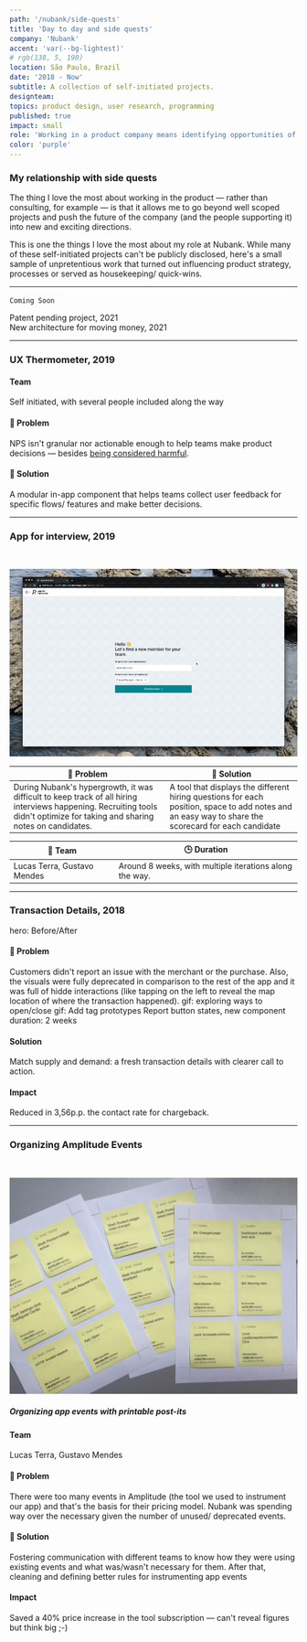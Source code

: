 ```yaml
---
path: '/nubank/side-quests'
title: 'Day to day and side quests'
company: 'Nubank'
accent: 'var(--bg-lightest)'
# rgb(138, 5, 190)
location: São Paulo, Brazil
date: '2018 - Now'
subtitle: A collection of self-initiated projects.
designteam: 
topics: product design, user research, programming
published: true
impact: small
role: 'Working in a product company means identifying opportunities of improvement everyday. Over the years I have worked on multiple side quests at Nubank. Here are some of my favourites'
color: 'purple'
---
```

### My relationship with side quests
The thing I love the most about working in the product — rather than consulting, for example — is that it allows me to go beyond well scoped projects and push the future of the company (and the people supporting it) into new and exciting directions.

This is one the things I love the most about my role at Nubank. While many of these self-initiated projects can't be publicly disclosed, here's a small sample of unpretentious work that turned out influencing product strategy, processes or served as housekeeping/ quick-wins.

---

`Coming Soon`
<div style="color: var(--font-low-contrast)">

Patent pending project, 2021 <br>
New architecture for moving money, 2021
</div>

---

### 

<!-- `Previously` -->



### UX Thermometer, 2019
#### Team
Self initiated, with several people included along the way
#### 🤔 Problem
NPS isn't granular nor actionable enough to help teams make product decisions — besides [being considered harmful](). 
#### 🎯 Solution
A modular in-app component that helps teams collect user feedback for specific flows/ features and make better decisions.

---

### App for interview, 2019
<br>

![](./images/app-for-interview.gif)

| 🤔 Problem | 🎯 Solution |
|---|---|
| During Nubank's hypergrowth, it was difficult to keep track of all hiring interviews happening. Recruiting tools didn't optimize for taking and sharing notes on candidates. | A tool that displays the different hiring questions for each position, space to add notes and an easy way to share the scorecard for each candidate |

| 🤝 Team | 🕒 Duration |
|---|---|
| Lucas Terra, Gustavo Mendes | Around 8 weeks, with multiple iterations along the way. |


---

### Transaction Details, 2018
hero: Before/After

#### 🤔 Problem
Customers didn't report an issue with the merchant or the purchase. Also, the visuals were fully deprecated in comparison to the rest of the app and it was full of hidde interactions (like tapping on the left to reveal the map location of where the transaction happened).
    gif: exploring ways to open/close
    gif: Add tag prototypes
    Report button states, new component
    duration: 2 weeks

#### Solution
Match supply and demand: a fresh transaction details with clearer call to action. 

#### Impact
Reduced in 3,56p.p. the contact rate for chargeback.

---


### Organizing Amplitude Events
<br>

![](./images/amplitude-printable-post-its.jpg)
##### Organizing app events with printable post-its

#### Team
Lucas Terra, Gustavo Mendes
#### 🤔 Problem
There were too many events in Amplitude (the tool we used to instrument our app) and that's the basis for their pricing model. Nubank was spending way over the necessary given the number of unused/ deprecated events.
#### 🎯 Solution
Fostering communication with different teams to know how they were using existing events and what was/wasn't necessary for them. After that, cleaning and defining better rules for instrumenting app events
#### Impact
Saved a 40% price increase in the tool subscription — can't reveal figures but think big ;-)